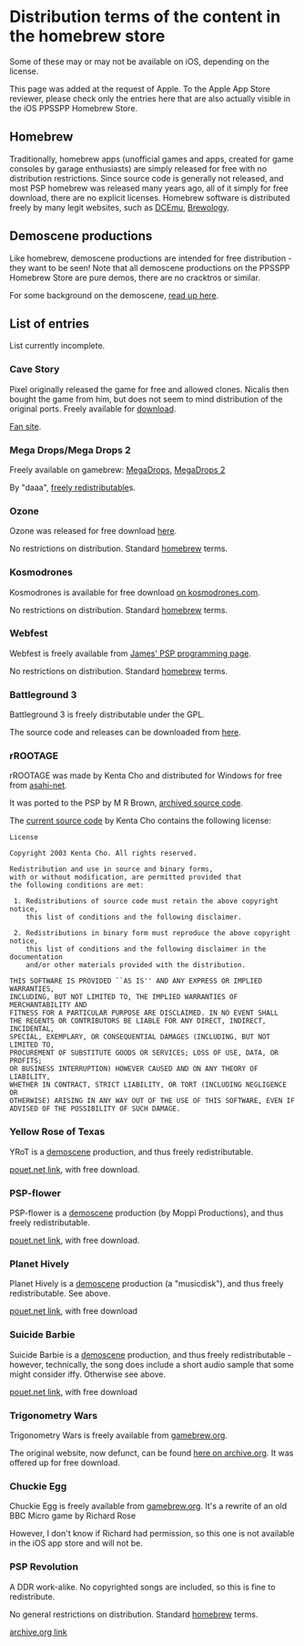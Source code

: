 # Distribution terms of the content in the homebrew store

Some of these may or may not be available on iOS, depending on the license.

This page was added at the request of Apple. To the Apple App Store reviewer, please check only the entries here that are also actually visible in the iOS PPSSPP Homebrew Store.

<a name="homebrew"></a>

## Homebrew

Traditionally, homebrew apps (unofficial games and apps, created for game consoles by garage enthusiasts) are simply released for free with no distribution restrictions. Since source code is generally not released, and most PSP homebrew was released many years ago, all of it simply for free download, there are no explicit licenses. Homebrew software is distributed freely by many legit websites, such as [DCEmu](www.dcemu.co.uk), [Brewology](https://www.brewology.com/).

<a name="demoscenes"></a>

## Demoscene productions

Like homebrew, demoscene productions are intended for free distribution - they want to be seen! Note that all demoscene productions on the PPSSPP Homebrew Store are pure demos, there are no cracktros or similar.

For some background on the demoscene, [read up here](https://en.wikipedia.org/wiki/Demoscene).

## List of entries

List currently incomplete.

<a name="cavestory"></a>

### Cave Story

Pixel originally released the game for free and allowed clones. Nicalis then bought the game from him, but does not seem to mind distribution of the original ports. Freely available for <a href="https://www.cavestory.org/download/cave-story.php">download</a>.

[Fan site](https://www.cavestory.org).

<a name="MegaDrops"></a><a name="MegaDrops2"></a>

### Mega Drops/Mega Drops 2

Freely available on gamebrew: [MegaDrops](https://www.gamebrew.org/wiki/Mega_Drops_PSP), [MegaDrops 2](https://www.gamebrew.org/wiki/Mega_Drops_2_PSP)

By "daaa", <a href="#homebrew">freely redistributable</a>s.

<a name="Ozone"></a>

### Ozone

Ozone was released for free download [here](https://www.dcemu.co.uk/vbulletin/threads/68208-Release-Ozone-PSP).

No restrictions on distribution. Standard <a href="#homebrew">homebrew</a> terms.

<a name="Kosmodrones"></a>

### Kosmodrones

Kosmodrones is available for free download [on kosmodrones.com](https://www.kosmodrones.com).

No restrictions on distribution. Standard <a href="#homebrew">homebrew</a> terms.

<a name="webfest"></a>

### Webfest

Webfest is freely available from [James' PSP programming page](https://https://jum.pdroms.de/PSP/pspprog.html).

No restrictions on distribution. Standard <a href="#homebrew">homebrew</a> terms.

<a name="bg3"></a>

### Battleground 3

Battleground 3 is freely distributable under the GPL.

The source code and releases can be downloaded from [here](https://github.com/xfacter/battlegrounds3).

<a name="rROOTAGE"></a>

### rROOTAGE

rROOTAGE was made by Kenta Cho and distributed for Windows for free from [asahi-net](https://www.asahi-net.or.jp/~cs8k-cyu/windows/rr_e.html).

It was ported to the PSP by M R Brown, [archived source code](https://github.com/PSP-Archive/rRootage-PSP).

The [current source code](https://github.com/abagames/rrootage) by Kenta Cho contains the following license:

```text
License

Copyright 2003 Kenta Cho. All rights reserved.

Redistribution and use in source and binary forms,
with or without modification, are permitted provided that
the following conditions are met:

 1. Redistributions of source code must retain the above copyright notice,
    this list of conditions and the following disclaimer.

 2. Redistributions in binary form must reproduce the above copyright notice,
    this list of conditions and the following disclaimer in the documentation
    and/or other materials provided with the distribution.

THIS SOFTWARE IS PROVIDED ``AS IS'' AND ANY EXPRESS OR IMPLIED WARRANTIES,
INCLUDING, BUT NOT LIMITED TO, THE IMPLIED WARRANTIES OF MERCHANTABILITY AND
FITNESS FOR A PARTICULAR PURPOSE ARE DISCLAIMED. IN NO EVENT SHALL
THE REGENTS OR CONTRIBUTORS BE LIABLE FOR ANY DIRECT, INDIRECT, INCIDENTAL,
SPECIAL, EXEMPLARY, OR CONSEQUENTIAL DAMAGES (INCLUDING, BUT NOT LIMITED TO,
PROCUREMENT OF SUBSTITUTE GOODS OR SERVICES; LOSS OF USE, DATA, OR PROFITS;
OR BUSINESS INTERRUPTION) HOWEVER CAUSED AND ON ANY THEORY OF LIABILITY,
WHETHER IN CONTRACT, STRICT LIABILITY, OR TORT (INCLUDING NEGLIGENCE OR
OTHERWISE) ARISING IN ANY WAY OUT OF THE USE OF THIS SOFTWARE, EVEN IF
ADVISED OF THE POSSIBILITY OF SUCH DAMAGE.
```

<a name="Yellow_Rose"></a>

### Yellow Rose of Texas

YRoT is a <a href="#demoscene">demoscene</a> production, and thus freely redistributable.

[pouet.net link](https://www.pouet.net/prod.php?which=10562), with free download.

<a name="flower"></a>

### PSP-flower

PSP-flower is a <a href="#demoscene">demoscene</a> production (by Moppi Productions), and thus freely redistributable.

[pouet.net link](https://www.pouet.net/prod.php?which=19256), with free download.

<a name="Planet_Hively"></a>

### Planet Hively

Planet Hively is a <a href="#demoscene">demoscene</a> production (a "musicdisk"), and thus freely redistributable. See above.

[pouet.net link](https://www.pouet.net/prod.php?which=49931), with free download

<a name="SuicideBarbie"></a>

### Suicide Barbie

Suicide Barbie is a <a href="#demoscene">demoscene</a> production, and thus freely redistributable - however, technically, the song does include a short audio sample that some might consider iffy. Otherwise see above.

[pouet.net link](https://www.pouet.net/prod.php?which=30284), with free download

<a name="TrigWars"></a>

### Trigonometry Wars

Trigonometry Wars is freely available from [gamebrew.org](https://www.gamebrew.org/wiki/TrigWars_PSP).

The original website, now defunct, can be found [here on archive.org](https://web.archive.org/web/20090302012919/http://www.easy-monkey.co.uk/TrigWars). It was offered up for free download.

<a name="ChuckieEgg"></a>

### Chuckie Egg

Chuckie Egg is freely available from [gamebrew.org](https://www.gamebrew.org/wiki/Chuckie_Egg_PSP_by_Richard_Rose). It's a rewrite of an old BBC Micro game by Richard Rose

However, I don't know if Richard had permission, so this one is not available in the iOS app store and will not be.

<a name="PSPRev_v03a"></a>

### PSP Revolution

A DDR work-alike. No copyrighted songs are included, so this is fine to redistribute.

No general restrictions on distribution. Standard <a href="#homebrew">homebrew</a> terms.

[archive.org link](https://archive.org/details/pspr.-7z)
